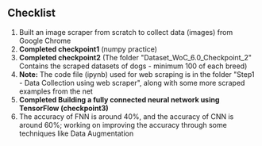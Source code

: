 ## Checklist
1) Built an image scraper from scratch to collect data (images) from Google Chrome
2) **Completed checkpoint1** (numpy practice)
3) **Completed checkpoint2** (The folder "Dataset_WoC_6.0_Checkpoint_2" Contains the scraped datasets of dogs - minimum 100 of each breed)
4) **Note:** The code file (ipynb) used for web scraping is in the folder "Step1 - Data Collection using web scraper", along with some more scraped examples from the net
5) **Completed Building a fully connected neural network using TensorFlow (checkpoint3)**
6) The accuracy of FNN is around 40%, and the accuracy of CNN is around 60%; working on improving the accuracy through some techniques like Data Augmentation
